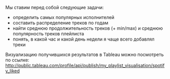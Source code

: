 Мы ставим перед собой следующие задачи:

- определить самых популярных исполнителей
- составить распределение треков по годам
- найти среднюю продолжительность треков (+ min/max) и среднюю популярность треков плейлиста
- понять, в какой час и какой день недели я чаще всего добавлял треки

Визуализацию получившихся результатов в Tableau можно посмотреть по ссылке:
http://public.tableau.com/profile/api/publish/my_playlist_visualisation/spotify_liked

